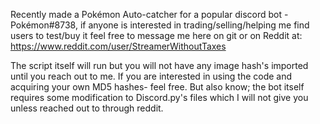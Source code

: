 Recently made a Pokémon Auto-catcher for a popular discord bot -  Pokémon#8738, if anyone is interested in trading/selling/helping me find users to test/buy it feel free to message me here on git or on Reddit at: https://www.reddit.com/user/StreamerWithoutTaxes

The script itself will run but you will not have any image hash's imported until you reach out to me. If you are interested in using the code and acquiring your own MD5 hashes- feel free. But also know; the bot itself requires some modification to Discord.py's files which I will not give you unless reached out to through reddit.